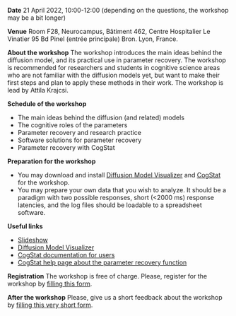 **Date** 21 April 2022, 10:00-12:00 (depending on the questions, the workshop may be a bit longer)

**Venue** Room F28, Neurocampus, Bâtiment 462, Centre Hospitalier Le Vinatier 95 Bd Pinel (entrée principale) Bron. Lyon, France.

**About the workshop** The workshop introduces the main ideas behind the diffusion model, and its practical use in parameter recovery. The workshop is recommended for researchers and students in cognitive science areas who are not familiar with the diffusion models yet, but want to make their first steps and plan to apply these methods in their work. The workshop is lead by Attila Krajcsi.

**Schedule of the workshop**
* The main ideas behind the diffusion (and related) models
* The cognitive roles of the parameters
* Parameter recovery and research practice
* Software solutions for parameter recovery
* Parameter recovery with CogStat

**Preparation for the workshop**
* You may download and install [Diffusion Model Visualizer](http://www.dmvis.at/) and [CogStat](https://www.cogstat.org) for the workshop.
* You may prepare your own data that you wish to analyze. It should be a paradigm with two possible responses, short (<2000 ms) response latencies, and the log files should be loadable to a spreadsheet software.

**Useful links**
* [Slideshow](https://docs.google.com/presentation/d/1QYMjPLz1APbyurjUOk7OQy8Sd8rCYxGYDRgMl4geHBo/edit?usp=sharing)
* [Diffusion Model Visualizer](http://www.dmvis.at/)
* [CogStat documentation for users](https://github.com/cogstat/cogstat/wiki/Documentation-for-users)
* [CogStat help page about the parameter recovery function](Behavioral-data-diffusion-analysis)

**Registration** The workshop is free of charge. Please, register for the workshop by [filling this form](https://forms.gle/DjUFGCTi3VxtscCM6).

**After the workshop** Please, give us a short feedback about the workshop by [filling this very short form](https://forms.gle/1ye59KG7485ZyZ1a7).

<!--- You can still register for potential future DDM workshop, and we'll notify you when a new workshop is announced. --->
<!--- The number of participants is limited, and the registration form will be unavailable after the limit is reached. If you are interested in the workshop, but this date is not appropriate for you, contact [Attila Krajcsi](mailto:krajcsi@gmail.com). --->